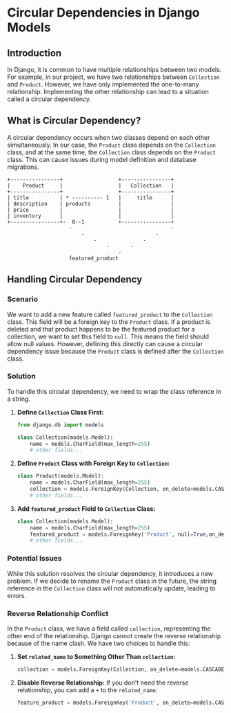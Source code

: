 # Circular Dependencies in Django Models

## Introduction
In Django, it is common to have multiple relationships between two models. For example, in our project, we have two relationships between `Collection` and `Product`. However, we have only implemented the one-to-many relationship. Implementing the other relationship can lead to a situation called a circular dependency.

## What is Circular Dependency?
A circular dependency occurs when two classes depend on each other simultaneously. In our case, the `Product` class depends on the `Collection` class, and at the same time, the `Collection` class depends on the `Product` class. This can cause issues during model definition and database migrations.

```
+----------------+   				+----------------+  
|    Product     |   				|   Collection   |
+----------------+ 		     		+----------------+ 
| title          | * ---------- 1   |     title      |
| description    | products			|                |
| price          |					|                |
| inventory      |					|                |
+----------------+-	 0--1 			+----------------+	
                    -        		                 -
						-						-
							-				-	
								-		-		
									-
					featured_product
```

## Handling Circular Dependency

### Scenario
We want to add a new feature called `featured_product` to the `Collection` class. This field will be a foreign key to the `Product` class. If a product is deleted and that product happens to be the featured product for a collection, we want to set this field to `null`. This means the field should allow null values. However, defining this directly can cause a circular dependency issue because the `Product` class is defined after the `Collection` class.

### Solution
To handle this circular dependency, we need to wrap the class reference in a string.

1. **Define `Collection` Class First:**
    ```python
    from django.db import models

    class Collection(models.Model):
        name = models.CharField(max_length=255)
        # other fields...
    ```

2. **Define `Product` Class with Foreign Key to `Collection`:**
    ```python
    class Product(models.Model):
        name = models.CharField(max_length=255)
        collection = models.ForeignKey(Collection, on_delete=models.CASCADE,related_name='products')
        # other fields...
    ```

3. **Add `featured_product` Field to `Collection` Class:**
    ```python
    class Collection(models.Model):
        name = models.CharField(max_length=255)
        featured_product = models.ForeignKey('Product', null=True,on_delete=models.SET_NULL, related_name='collections')
        # other fields...
    ```

### Potential Issues
While this solution resolves the circular dependency, it introduces a new problem. If we decide to rename the `Product` class in the future, the string reference in the `Collection` class will not automatically update, leading to errors.

### Reverse Relationship Conflict
In the `Product` class, we have a field called `collection`, representing the other end of the relationship. Django cannot create the reverse relationship because of the name clash. We have two choices to handle this:

1. **Set `related_name` to Something Other Than `collection`:**
    ```python
    collection = models.ForeignKey(Collection, on_delete=models.CASCADE, related_name='collections')
    ```

2. **Disable Reverse Relationship:**
    If you don't need the reverse relationship, you can add a `+` to the `related_name`:
    ```python
    feature_product = models.ForeignKey('Product', on_delete=models.CASCADE, related_name='+')
    ```
